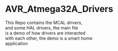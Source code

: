 # AVR_Atmega32A_Drivers
This Repo contains the MCAL drivers,\
and some HAL drivers, the main file\
is a demo of how drivers are interacted \
with each other, the demo is a smart home\
application


